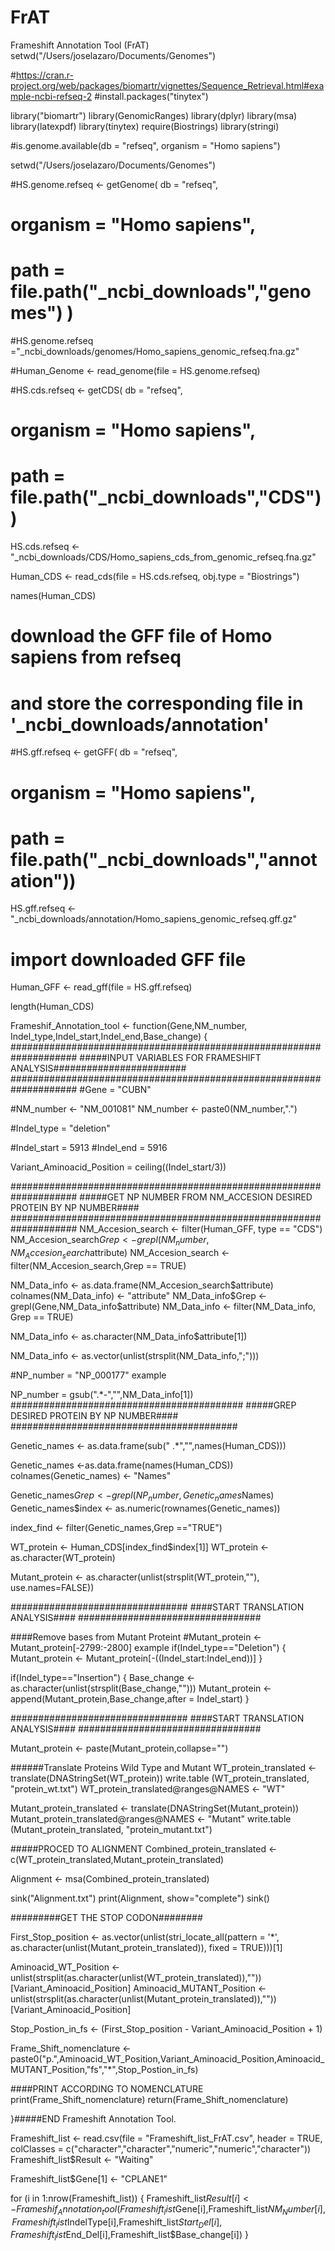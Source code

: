# FrAT
Frameshift Annotation Tool (FrAT)
setwd("/Users/joselazaro/Documents/Genomes")

#https://cran.r-project.org/web/packages/biomartr/vignettes/Sequence_Retrieval.html#example-ncbi-refseq-2
#install.packages("tinytex")


library("biomartr")
library(GenomicRanges)
library(dplyr)
library(msa)
library(latexpdf)
library(tinytex)
require(Biostrings)
library(stringi)



#is.genome.available(db = "refseq", organism = "Homo sapiens")

setwd("/Users/joselazaro/Documents/Genomes")

#HS.genome.refseq <- getGenome( db       = "refseq",
#                               organism = "Homo sapiens",
#                               path     = file.path("_ncbi_downloads","genomes") )

#HS.genome.refseq ="_ncbi_downloads/genomes/Homo_sapiens_genomic_refseq.fna.gz"

#Human_Genome <- read_genome(file = HS.genome.refseq)

#HS.cds.refseq <- getCDS( db       = "refseq",
#                         organism = "Homo sapiens",
#                         path     = file.path("_ncbi_downloads","CDS"))

HS.cds.refseq <- "_ncbi_downloads/CDS/Homo_sapiens_cds_from_genomic_refseq.fna.gz"

Human_CDS <- read_cds(file     = HS.cds.refseq,
                      obj.type = "Biostrings")

names(Human_CDS)

# download the GFF file of Homo sapiens from refseq
# and store the corresponding file in '_ncbi_downloads/annotation'
#HS.gff.refseq <- getGFF( db       = "refseq", 
#                         organism = "Homo sapiens", 
#                         path = file.path("_ncbi_downloads","annotation"))


HS.gff.refseq <- "_ncbi_downloads/annotation/Homo_sapiens_genomic_refseq.gff.gz"

# import downloaded GFF file
Human_GFF <- read_gff(file = HS.gff.refseq)

length(Human_CDS)

Frameshif_Annotation_tool <- function(Gene,NM_number, Indel_type,Indel_start,Indel_end,Base_change)
{  
####################################################################
#####INPUT VARIABLES FOR FRAMESHIFT ANALYSIS########################
####################################################################
#Gene = "CUBN"
  
#NM_number <- "NM_001081"
NM_number <- paste0(NM_number,".")

#Indel_type = "deletion"

#Indel_start = 5913
#Indel_end = 5916

Variant_Aminoacid_Position = ceiling((Indel_start/3))

####################################################################
#####GET NP NUMBER FROM NM_ACCESION DESIRED PROTEIN BY NP NUMBER####
####################################################################
NM_Accesion_search <- filter(Human_GFF, type == "CDS")
NM_Accesion_search$Grep <- grepl(NM_number,NM_Accesion_search$attribute)
NM_Accesion_search <- filter(NM_Accesion_search,Grep == TRUE)

NM_Data_info <- as.data.frame(NM_Accesion_search$attribute)
colnames(NM_Data_info) <- "attribute"
NM_Data_info$Grep <- grepl(Gene,NM_Data_info$attribute)
NM_Data_info <- filter(NM_Data_info, Grep == TRUE)

NM_Data_info <- as.character(NM_Data_info$attribute[1])

NM_Data_info <- as.vector(unlist(strsplit(NM_Data_info,";")))

#NP_number = "NP_000177" example

NP_number =  gsub(".*-","",NM_Data_info[1])
##########################################
#####GREP DESIRED PROTEIN BY NP NUMBER####
#########################################


Genetic_names <- as.data.frame(sub(" .*","",names(Human_CDS)))

Genetic_names <-as.data.frame(names(Human_CDS))
colnames(Genetic_names) <- "Names"

Genetic_names$Grep <- grepl(NP_number,Genetic_names$Names)
Genetic_names$index <- as.numeric(rownames(Genetic_names))

index_find <- filter(Genetic_names,Grep =="TRUE")

WT_protein <- Human_CDS[index_find$index[1]]
WT_protein <- as.character(WT_protein)

Mutant_protein <- as.character(unlist(strsplit(WT_protein,""), use.names=FALSE))


################################
####START TRANSLATION ANALYSIS####
#################################

####Remove bases from Mutant Proteint
#Mutant_protein <- Mutant_protein[-2799:-2800] example
if(Indel_type=="Deletion")
  {
  Mutant_protein <- Mutant_protein[-((Indel_start:Indel_end))]
  }

if(Indel_type=="Insertion")
  {
  Base_change <- as.character(unlist(strsplit(Base_change,"")))
  Mutant_protein <- append(Mutant_protein,Base_change,after = Indel_start)
  }

################################
####START TRANSLATION ANALYSIS####
#################################


Mutant_protein <- paste(Mutant_protein,collapse="")


######Translate Proteins Wild Type and Mutant
WT_protein_translated <- translate(DNAStringSet(WT_protein))
write.table (WT_protein_translated, "protein_wt.txt")
WT_protein_translated@ranges@NAMES <- "WT"

Mutant_protein_translated <- translate(DNAStringSet(Mutant_protein))
Mutant_protein_translated@ranges@NAMES <- "Mutant"
write.table (Mutant_protein_translated, "protein_mutant.txt")

#####PROCED TO ALIGNMENT
Combined_protein_translated <- c(WT_protein_translated,Mutant_protein_translated)

Alignment <- msa(Combined_protein_translated)

sink("Alignment.txt")
print(Alignment, show="complete")
sink()

#########GET THE STOP CODON########

First_Stop_position <- as.vector(unlist(stri_locate_all(pattern = '*', as.character(unlist(Mutant_protein_translated)), fixed = TRUE)))[1]

Aminoacid_WT_Position <- unlist(strsplit(as.character(unlist(WT_protein_translated)),""))[Variant_Aminoacid_Position]
Aminoacid_MUTANT_Position <- unlist(strsplit(as.character(unlist(Mutant_protein_translated)),""))[Variant_Aminoacid_Position]

Stop_Postion_in_fs <- (First_Stop_position - Variant_Aminoacid_Position + 1)

Frame_Shift_nomenclature <- paste0("p.",Aminoacid_WT_Position,Variant_Aminoacid_Position,Aminoacid_MUTANT_Position,"fs","*",Stop_Postion_in_fs)

####PRINT ACCORDING TO NOMENCLATURE
print(Frame_Shift_nomenclature)
return(Frame_Shift_nomenclature)

}#####END Frameshift Annotation Tool.

Frameshift_list <- read.csv(file = "Frameshift_list_FrAT.csv", header = TRUE, colClasses = c("character","character","numeric","numeric","character"))
Frameshift_list$Result <- "Waiting"

Frameshift_list$Gene[1] <- "CPLANE1"

for (i in 1:nrow(Frameshift_list))
{
  Frameshift_list$Result[i] <- Frameshif_Annotation_tool(Frameshift_list$Gene[i],Frameshift_list$NM_Number[i],Frameshift_list$IndelType[i],Frameshift_list$Start_Del[i],Frameshift_list$End_Del[i],Frameshift_list$Base_change[i])
}


